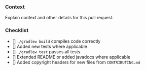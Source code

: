 ### Context

Explain context and other details for this pull request.

### Checklist

- [] `./gradlew build` compiles code correctly
- [] Added new tests where applicable
- [] `./gradlew test` passes all tests
- [] Extended README or added javadocs where applicable
- [] Added copyright headers for new files from `CONTRIBUTING.md`
